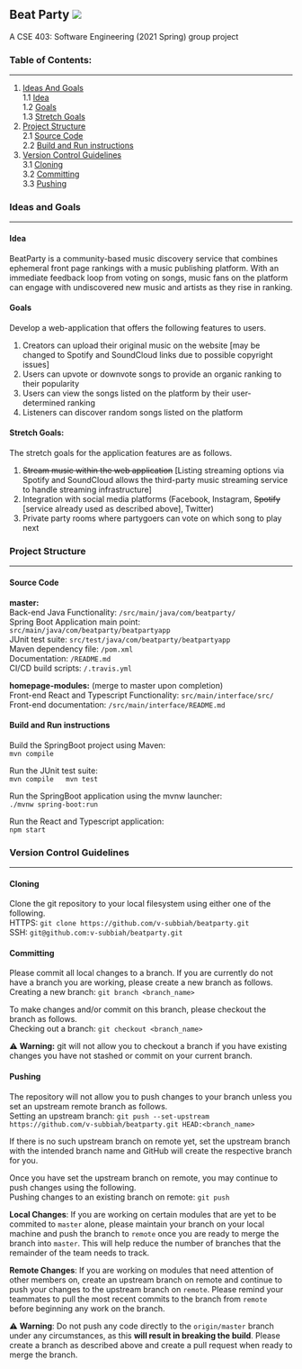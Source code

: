 ## Beat Party ![](https://travis-ci.com/v-subbiah/beatparty.svg?token=MWpStGKXXEjsTeLgMJyz&branch=master)
  
A CSE 403: Software Engineering (2021 Spring) group project  
  
### Table of Contents:
---
1. [Ideas And Goals](#ideas-and-goals)  
  1.1 [Idea](#idea)  
  1.2 [Goals](#goals)  
  1.3 [Stretch Goals](#stretch-goals)  
2. [Project Structure](#project-structure)  
  2.1 [Source Code](#source-code)  
  2.2 [Build and Run instructions](#build-and-run-instructions)  
3. [Version Control Guidelines](#version-control-guidelines)  
  3.1 [Cloning](#cloning)  
  3.2 [Committing](#committing)  
  3.3 [Pushing](#pushing)  
  
### Ideas and Goals
---
#### Idea
BeatParty is a community-based music discovery service that combines ephemeral front page rankings with a music publishing platform. With an immediate feedback loop from voting on songs, music fans on the platform can engage with undiscovered new music and artists as they rise in ranking.  
  
#### Goals
Develop a web-application that offers the following features to users.  
1. Creators can upload their original music on the website [may be changed to Spotify and SoundCloud links due to possible copyright issues]
2. Users can upvote or downvote songs to provide an organic ranking to their popularity
3. Users can view the songs listed on the platform by their user-determined ranking
4. Listeners can discover random songs listed on the platform
  
#### Stretch Goals:
The stretch goals for the application features are as follows.
1. ~~Stream music within the web application~~ [Listing streaming options via Spotify and SoundCloud allows the third-party music streaming service to handle streaming infrastructure]
2. Integration with social media platforms (Facebook, Instagram, ~~Spotify~~ [service already used as described above], Twitter)
3. Private party rooms where partygoers can vote on which song to play next
   
### Project Structure
---
#### Source Code
**master:**  
Back-end Java Functionality: `/src/main/java/com/beatparty/`  
Spring Boot Application main point: `src/main/java/com/beatparty/beatpartyapp`  
JUnit test suite: `src/test/java/com/beatparty/beatpartyapp`  
Maven dependency file: `/pom.xml`  
Documentation: `/README.md`  
CI/CD build scripts: `/.travis.yml`  
  
**homepage-modules:** (merge to master upon completion)  
Front-end React and Typescript Functionality: `src/main/interface/src/`  
Front-end documentation: `/src/main/interface/README.md`  
  
#### Build and Run instructions
Build the SpringBoot project using Maven:  
`mvn compile`  
  
Run the JUnit test suite:  
`mvn compile  
mvn test`  
  
Run the SpringBoot application using the mvnw launcher:  
`./mvnw spring-boot:run`  
  
Run the React and Typescript application:  
`npm start`  
  
### Version Control Guidelines
---
#### Cloning
Clone the git repository to your local filesystem using either one of the following.  
HTTPS: `git clone https://github.com/v-subbiah/beatparty.git`  
SSH: `git@github.com:v-subbiah/beatparty.git`  
  
#### Committing
Please commit all local changes to a branch. If you are currently do not have a branch you are working, please create a new branch as follows.  
Creating a new branch: `git branch <branch_name>`  
  
To make changes and/or commit on this branch, please checkout the branch as follows.  
Checking out a branch: `git checkout <branch_name>`  
  
⚠️ **Warning:** git will not allow you to checkout a branch if you have existing changes you have not stashed or commit on your current branch.  
  
#### Pushing
The repository will not allow you to push changes to your branch unless you set an upstream remote branch as follows.  
Setting an upstream branch: `git push --set-upstream https://github.com/v-subbiah/beatparty.git HEAD:<branch_name>`  
  
If there is no such upstream branch on remote yet, set the upstream branch with the intended branch name and GitHub will create the respective branch for you.  
  
Once you have set the upstream branch on remote, you may continue to push changes using the following.  
Pushing changes to an existing branch on remote: `git push`  
  
**Local Changes**: If you are working on certain modules that are yet to be commited to `master` alone, please maintain your branch on your local machine and push the branch to `remote` once you are ready to merge the branch into `master`. This will help reduce the number of branches that the remainder of the team needs to track.
  
**Remote Changes**: If you are working on modules that need attention of other members on, create an upstream branch on remote and continue to push your changes to the upstream branch on `remote`.  Please remind your teammates to pull the most recent commits to the branch from `remote` before beginning any work on the branch.  
  
⚠️ **Warning**: Do not push any code directly to the `origin/master` branch under any circumstances, as this **will result in breaking the build**. Please create a branch as described above and create a pull request when ready to merge the branch.

